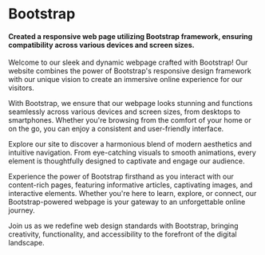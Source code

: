 # Bootstrap

#### Created a responsive web page utilizing Bootstrap framework, ensuring compatibility across various devices and screen sizes.


Welcome to our sleek and dynamic webpage crafted with Bootstrap! Our website combines the power of Bootstrap's responsive design framework with our unique vision to create an immersive online experience for our visitors.

With Bootstrap, we ensure that our webpage looks stunning and functions seamlessly across various devices and screen sizes, from desktops to smartphones. Whether you're browsing from the comfort of your home or on the go, you can enjoy a consistent and user-friendly interface.

Explore our site to discover a harmonious blend of modern aesthetics and intuitive navigation. From eye-catching visuals to smooth animations, every element is thoughtfully designed to captivate and engage our audience.

Experience the power of Bootstrap firsthand as you interact with our content-rich pages, featuring informative articles, captivating images, and interactive elements. Whether you're here to learn, explore, or connect, our Bootstrap-powered webpage is your gateway to an unforgettable online journey.

Join us as we redefine web design standards with Bootstrap, bringing creativity, functionality, and accessibility to the forefront of the digital landscape.
